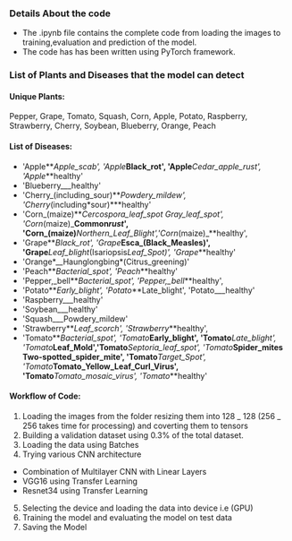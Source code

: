 ### Details About the code

- The .ipynb file contains the complete code from loading the images to training,evaluation and prediction of the model.<br/>
- The code has has been written using PyTorch framework.

### List of Plants and Diseases that the model can detect

#### Unique Plants:

Pepper, Grape, Tomato, Squash, Corn, Apple, Potato, Raspberry, Strawberry, Cherry, Soybean, Blueberry, Orange, Peach

#### List of Diseases:

- 'Apple**_Apple_scab', 'Apple_**Black_rot', 'Apple**_Cedar_apple_rust', 'Apple_**healthy'
- 'Blueberry\_\_\_healthy'
- 'Cherry\_(including_sour)**_Powdery_mildew', 'Cherry_(including*sour)***healthy'
- 'Corn\_(maize)**_Cercospora_leaf_spot Gray_leaf_spot', 'Corn_(maize)\_**Common*rust*', 'Corn\_(maize)**_Northern_Leaf_Blight','Corn_(maize)\_**healthy',
- 'Grape**_Black_rot', 'Grape_**Esca\_(Black_Measles)', 'Grape**_Leaf_blight_(Isariopsis*Leaf_Spot)', 'Grape***healthy'
- 'Orange*\_\_Haunglongbing*(Citrus_greening)'
- 'Peach**_Bacterial_spot', 'Peach_**healthy'
- 'Pepper,\_bell**_Bacterial_spot', 'Pepper,\_bell_**healthy',
- 'Potato**_Early_blight', 'Potato_**Late_blight', 'Potato\_\_\_healthy'
- 'Raspberry\_\_\_healthy'
- 'Soybean\_\_\_healthy'
- 'Squash\_\_\_Powdery_mildew'
- 'Strawberry**_Leaf_scorch', 'Strawberry_**healthy',
- 'Tomato**_Bacterial_spot', 'Tomato_**Early_blight', 'Tomato**_Late_blight', 'Tomato_**Leaf_Mold','Tomato**_Septoria_leaf_spot', 'Tomato_**Spider_mites Two-spotted_spider_mite', 'Tomato**_Target_Spot', 'Tomato_**Tomato_Yellow_Leaf_Curl_Virus', 'Tomato**_Tomato_mosaic_virus', 'Tomato_**healthy'

#### Workflow of Code:

1. Loading the images from the folder resizing them into 128 _ 128 (256 _ 256 takes time for processing) and coverting them to tensors
2. Building a validation dataset using 0.3% of the total dataset.
3. Loading the data using Batches
4. Trying various CNN architecture

- Combination of Multilayer CNN with Linear Layers
- VGG16 using Transfer Learning
- Resnet34 using Transfer Learning

5. Selecting the device and loading the data into device i.e (GPU)
6. Training the model and evaluating the model on test data
7. Saving the Model
